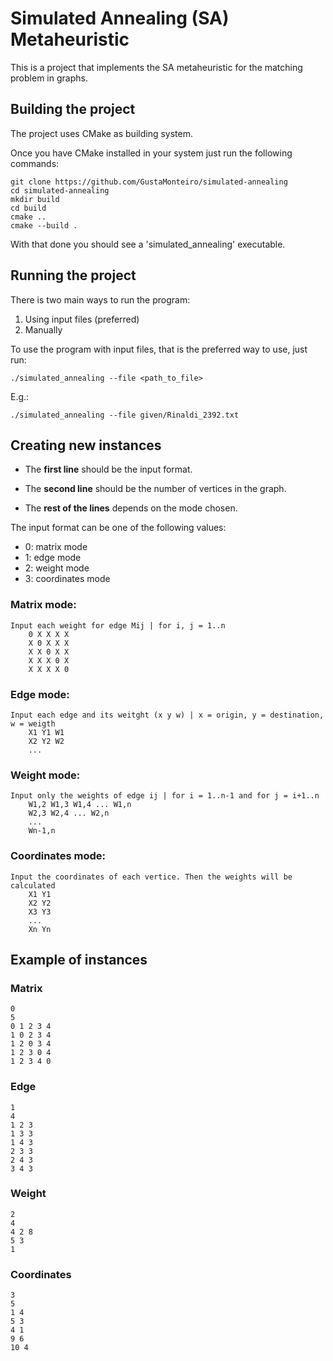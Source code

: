 # Simulated Annealing (SA) Metaheuristic

This is a project that implements the SA metaheuristic for the matching problem in graphs.

## Building the project
The project uses CMake as building system.

Once you have CMake installed in your system just run the following commands:

```
git clone https://github.com/GustaMonteiro/simulated-annealing
cd simulated-annealing
mkdir build
cd build
cmake ..
cmake --build .
```

With that done you should see a 'simulated_annealing' executable.

## Running the project

There is two main ways to run the program:
1. Using input files (preferred)
2. Manually

To use the program with input files, that is the preferred way to use, just run:
```
./simulated_annealing --file <path_to_file>
```

E.g.:
```
./simulated_annealing --file given/Rinaldi_2392.txt
```

## Creating new instances

- The **first line** should be the input format. 

- The **second line** should be the number of vertices in the graph.

- The **rest of the lines** depends on the mode chosen.

The input format can be one of the following values:
- 0: matrix mode
- 1: edge mode
- 2: weight mode
- 3: coordinates mode

### Matrix mode:
```
Input each weight for edge Mij | for i, j = 1..n
	0 X X X X
	X 0 X X X
	X X 0 X X
	X X X 0 X
	X X X X 0
```

### Edge mode:
```
Input each edge and its weitght (x y w) | x = origin, y = destination, w = weigth
	X1 Y1 W1
	X2 Y2 W2
	...
```

### Weight mode:
```
Input only the weights of edge ij | for i = 1..n-1 and for j = i+1..n
	W1,2 W1,3 W1,4 ... W1,n
	W2,3 W2,4 ... W2,n
	...
	Wn-1,n
```

### Coordinates mode:
```
Input the coordinates of each vertice. Then the weights will be calculated
	X1 Y1
	X2 Y2
	X3 Y3
	...
	Xn Yn
```

## Example of instances

### Matrix

```
0
5
0 1 2 3 4
1 0 2 3 4
1 2 0 3 4
1 2 3 0 4
1 2 3 4 0
```

### Edge

```
1
4
1 2 3
1 3 3
1 4 3
2 3 3
2 4 3
3 4 3
```

### Weight

```
2
4
4 2 8
5 3
1
```

### Coordinates

```
3
5
1 4
5 3
4 1
9 6
10 4
```